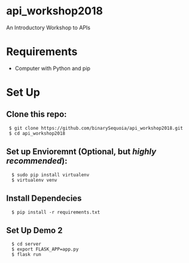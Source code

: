 # api_workshop2018
An Introductory Workshop to APIs

# Requirements
- Computer with Python and pip

# Set Up

## Clone this repo:
```{bash}
 $ git clone https://github.com/binarySequoia/api_workshop2018.git
 $ cd api_workshop2018
```

## Set up Envioremnt (Optional, but _highly recommended_):

```{bash}
  $ sudo pip install virtualenv
  $ virtualenv venv
```

## Install Dependecies

```{bash}
  $ pip install -r requirements.txt
  ```
  
## Set Up Demo 2

```{bash}
  $ cd server
  $ export FLASK_APP=app.py
  $ flask run
```
